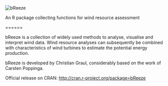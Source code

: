 <img src="http://home.arcor.de/fett32/bReeze_logo.png" alt="bReeze" />

An R package collecting functions for wind resource assessment

======

bReeze is a collection of widely used methods to analyse, visualise and interpret wind data. Wind resource analyses can subsequently be combined with characteristics of wind turbines to estimate the potential energy production.

bReeze is developed by Christian Graul, considerably based on the work of Carsten Poppinga.

Official release on CRAN: http://cran.r-project.org/package=bReeze
